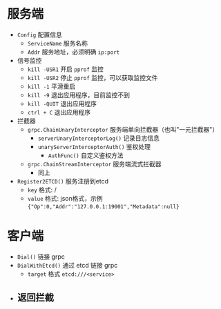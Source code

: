 # 服务端

- `Config` 配置信息
    - `ServiceName` 服务名称
    - `Addr` 服务地址，必须明确 `ip:port`
- 信号监控
    - `kill -USR1` 开启 `pprof` 监控
    - `kill -USR2` 停止 `pprof` 监控，可以获取监控文件
    - `kill -1` 平滑重启
    - `kill -9` 退出应用程序，目前监控不到
    - `kill -QUIT` 退出应用程序
    - `ctrl + C` 退出应用程序
- 拦截器
    - `grpc.ChainUnaryInterceptor` 服务端单向拦截器（也叫"一元拦截器"）
        - `serverUnaryInterceptorLog()` 记录日志信息
        - `unaryServerInterceptorAuth()` 鉴权处理
            - `AuthFunc()` 自定义鉴权方法
    - `grpc.ChainStreamInterceptor` 服务端流式拦截器
        - 同上
- `Register2ETCD()` 服务注册到etcd
  - `key` 格式: <service>/<leaseId>
  - `value` 格式: json格式，示例 `{"Op":0,"Addr":"127.0.0.1:19001","Metadata":null}`

# 客户端

- `Dial()` 链接 grpc
- `DialWithEtcd()` 通过 etcd 链接 grpc
    - `target` 格式 `etcd:///<service>`
- 返回拦截
  - 